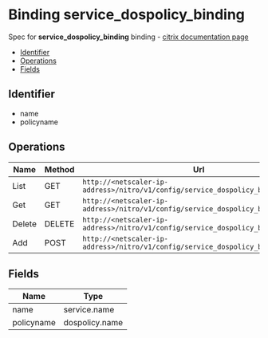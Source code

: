 # Binding service_dospolicy_binding

Spec for **service_dospolicy_binding** binding - [citrix documentation page](https://developer-docs.citrix.com/projects/netscaler-nitro-api/en/11.0/configuration/basic/service_dospolicy_binding/service_dospolicy_binding/)

- [Identifier](#identifier)
- [Operations](#operations)
- [Fields](#fields)

## Identifier

- name
- policyname

## Operations

| Name | Method | Url |
|----|----|----|
| List | GET | `http://<netscaler-ip-address>/nitro/v1/config/service_dospolicy_binding` |
| Get | GET | `http://<netscaler-ip-address>/nitro/v1/config/service_dospolicy_binding/<name>` |
| Delete | DELETE | `http://<netscaler-ip-address>/nitro/v1/config/service_dospolicy_binding/<name>` |
| Add | POST | `http://<netscaler-ip-address>/nitro/v1/config/service_dospolicy_binding` |

## Fields

| Name | Type |
|----|----|
| name | service.name |
| policyname | dospolicy.name |

